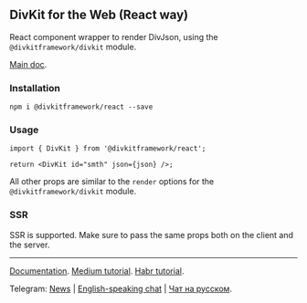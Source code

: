 ## DivKit for the Web (React way)

React component wrapper to render DivJson, using the `@divkitframework/divkit` module.

[Main doc](../divkit/README.md).

### Installation

```
npm i @divkitframework/react --save
```

### Usage

```tsx
import { DivKit } from '@divkitframework/react';

return <DivKit id="smth" json={json} />;
```

All other props are similar to the `render` options for the `@divkitframework/divkit` module.

### SSR

SSR is supported. Make sure to pass the same props both on the client and the server.

---

[Documentation](https://divkit.tech/doc). [Medium tutorial](https://medium.com/p/cad519252f0f). [Habr tutorial](https://habr.com/ru/company/yandex/blog/683886/).

Telegram: [News](https://t.me/divkit_news) | [English-speaking chat](https://t.me/divkit_community_en) | [Чат на русском](https://t.me/divkit_community_ru).
